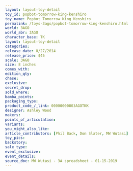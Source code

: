 ```yaml
---
layout: layout-toy-detail 
toy_id: popbot-tomorrow-king-kenshiro
toy_name: Popbot Tomorrow King Kenshiro
permalink: /toys-3ago/popbot-tomorrow-king-kenshiro.html
world: 3AGO
world_abr: 3AGO
character_base: TK
layout: layout-toy-detail
categories: 
release_date: 8/27/2014
release_price: $45 
scale: 3AGO
size: 8 inches
comes_with: 
edition_qty: 
chase: 
exclusive: 
secret_drop: 
sold_where: 
bamba_points: 
packaging_type: 
product_code_/_link: 00000000003AGOTKK
designer: Ashley Wood
makers: 
points_of_articulation: 
variants: 
you_might_also_like: 
article_contributors: [Phil Back, Don Slater, MW Wutasi]
toy_pics: 
backstory: 
sale_type: 
event_exclusive: 
event_details: 
source_doc: MW Wutasi - 3A spreadsheet - 01-15-2019
---
```

